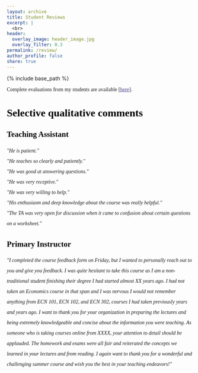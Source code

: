 ```yaml
---
layout: archive
title: Student Reviews
excerpt: |
  <br>
header:
  overlay_image: header_image.jpg
  overlay_filter: 0.3
permalink: /review/
author_profile: false
share: true
---
```

{% include base_path %}

<!--- below converts page to collection --->
<!---
{% for post in site.publications reversed %}
  {% include archive-single.html %}
{% endfor %}
--->


<p style="font-family:verdana"> Complete evaluations from my students are available [<a href="https://www.dropbox.com/scl/fi/iq4e3td0h5pao536hwv8a/TeachingEvaluation_JooyoungKim.pdf?rlkey=5i2qnudiwjcvej2epmmfaw93l&dl=0" target="_blank" style="font-family:verdana; color: darkslateblue; text-decoration: underline;text-decoration-style: solid;text-decoration-color: 007AFF;">here</a>]. </p>

# <a style="font-family:verdana; color: black;">Selective qualitative comments</a>

## <a style="font-family:verdana; color: black;">Teaching Assistant</a>

<div style="font-family:georgia; line-height:200%;">
<em>
"He is patient." <br>
"He teaches so clearly and patiently." <br>
"He was good at answering questions." <br>
"He was very receptive." <br>
"He was very willing to help." <br>
"His enthusiasm and deep knowledge about the course was really helpful." <br>
"The TA was very open for discussion when it came to confusion about certain questions on a worksheet." <br>
</em>
</div>

## <a style="font-family:verdana; color: black;">Primary Instructor</a>

<div style="font-family:georgia; line-height:200%;">
 <em> "I completed the course feedback form on Friday, but I wanted to personally reach out to you and give you feedback. I was quite hesitant to take this course as I
am a non-traditional student finishing their degree I had started almost XX years
ago. I had not taken an Economics course in that span and I was nervous I would
not remember anything from ECN 101, ECN 102, and ECN 302, courses I had
taken previously years and years ago. I want to thank you for your organization
in preparing the lectures and being extremely knowledgeable and concise about
the information you were teaching. As someone who is taking courses online
from XXXX, your attention to detail should be applauded. The homework and
exams were all fair and reiterated the concepts we learned in your lectures and
from reading. I again want to thank you for a wonderful and challenging summer
course and wish you the best in your teaching endeavors!"
  </em>
</div>


